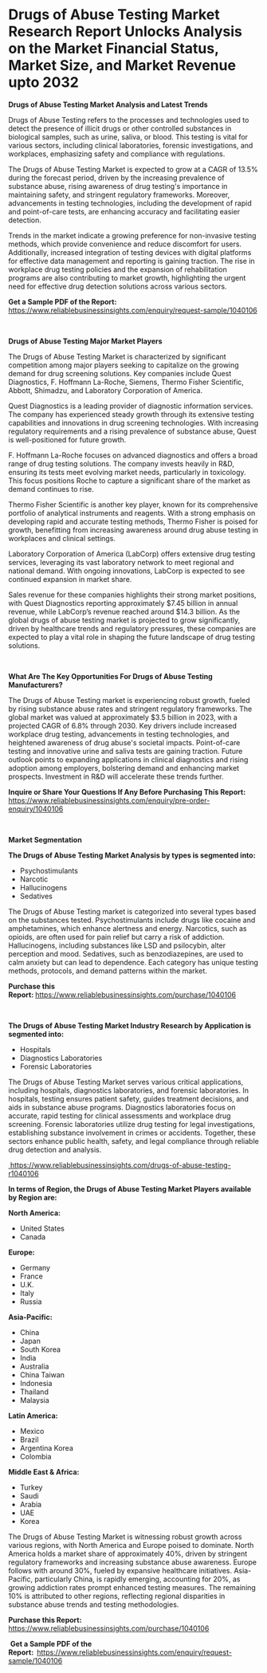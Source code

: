 <p><h1>Drugs of Abuse Testing Market Research Report Unlocks Analysis on the Market Financial Status, Market Size, and Market Revenue upto 2032</h1></p><p><strong>Drugs of Abuse Testing Market Analysis and Latest Trends</strong></p>
<p><p>Drugs of Abuse Testing refers to the processes and technologies used to detect the presence of illicit drugs or other controlled substances in biological samples, such as urine, saliva, or blood. This testing is vital for various sectors, including clinical laboratories, forensic investigations, and workplaces, emphasizing safety and compliance with regulations.</p><p>The Drugs of Abuse Testing Market is expected to grow at a CAGR of 13.5% during the forecast period, driven by the increasing prevalence of substance abuse, rising awareness of drug testing's importance in maintaining safety, and stringent regulatory frameworks. Moreover, advancements in testing technologies, including the development of rapid and point-of-care tests, are enhancing accuracy and facilitating easier detection. </p><p>Trends in the market indicate a growing preference for non-invasive testing methods, which provide convenience and reduce discomfort for users. Additionally, increased integration of testing devices with digital platforms for effective data management and reporting is gaining traction. The rise in workplace drug testing policies and the expansion of rehabilitation programs are also contributing to market growth, highlighting the urgent need for effective drug detection solutions across various sectors.</p></p>
<p><strong>Get a Sample PDF of the Report:&nbsp;</strong> <a href="https://www.reliablebusinessinsights.com/enquiry/request-sample/1040106?utm_campaign=62&utm_medium=2&utm_source=Github&utm_content=ia&utm_term=16042025&utm_id=drugs-of-abuse-testing">https://www.reliablebusinessinsights.com/enquiry/request-sample/1040106</a></p>
<p>&nbsp;</p>
<p><strong>Drugs of Abuse Testing Major Market Players</strong></p>
<p><p>The Drugs of Abuse Testing Market is characterized by significant competition among major players seeking to capitalize on the growing demand for drug screening solutions. Key companies include Quest Diagnostics, F. Hoffmann La-Roche, Siemens, Thermo Fisher Scientific, Abbott, Shimadzu, and Laboratory Corporation of America.</p><p>Quest Diagnostics is a leading provider of diagnostic information services. The company has experienced steady growth through its extensive testing capabilities and innovations in drug screening technologies. With increasing regulatory requirements and a rising prevalence of substance abuse, Quest is well-positioned for future growth.</p><p>F. Hoffmann La-Roche focuses on advanced diagnostics and offers a broad range of drug testing solutions. The company invests heavily in R&D, ensuring its tests meet evolving market needs, particularly in toxicology. This focus positions Roche to capture a significant share of the market as demand continues to rise.</p><p>Thermo Fisher Scientific is another key player, known for its comprehensive portfolio of analytical instruments and reagents. With a strong emphasis on developing rapid and accurate testing methods, Thermo Fisher is poised for growth, benefitting from increasing awareness around drug abuse testing in workplaces and clinical settings.</p><p>Laboratory Corporation of America (LabCorp) offers extensive drug testing services, leveraging its vast laboratory network to meet regional and national demand. With ongoing innovations, LabCorp is expected to see continued expansion in market share.</p><p>Sales revenue for these companies highlights their strong market positions, with Quest Diagnostics reporting approximately $7.45 billion in annual revenue, while LabCorp’s revenue reached around $14.3 billion. As the global drugs of abuse testing market is projected to grow significantly, driven by healthcare trends and regulatory pressures, these companies are expected to play a vital role in shaping the future landscape of drug testing solutions.</p></p>
<p>&nbsp;</p>
<p><strong>What Are The Key Opportunities For Drugs of Abuse Testing Manufacturers?</strong></p>
<p><p>The Drugs of Abuse Testing market is experiencing robust growth, fueled by rising substance abuse rates and stringent regulatory frameworks. The global market was valued at approximately $3.5 billion in 2023, with a projected CAGR of 6.8% through 2030. Key drivers include increased workplace drug testing, advancements in testing technologies, and heightened awareness of drug abuse's societal impacts. Point-of-care testing and innovative urine and saliva tests are gaining traction. Future outlook points to expanding applications in clinical diagnostics and rising adoption among employers, bolstering demand and enhancing market prospects. Investment in R&D will accelerate these trends further.</p></p>
<p><strong>Inquire or Share Your Questions If Any Before Purchasing This Report:</strong> <a href="https://www.reliablebusinessinsights.com/enquiry/pre-order-enquiry/1040106?utm_campaign=62&utm_medium=2&utm_source=Github&utm_content=ia&utm_term=16042025&utm_id=drugs-of-abuse-testing">https://www.reliablebusinessinsights.com/enquiry/pre-order-enquiry/1040106</a></p>
<p>&nbsp;</p>
<p><strong>Market Segmentation</strong></p>
<p><strong>The Drugs of Abuse Testing Market Analysis by types is segmented into:</strong></p>
<p><ul><li>Psychostimulants</li><li>Narcotic</li><li>Hallucinogens</li><li>Sedatives</li></ul></p>
<p><p>The Drugs of Abuse Testing market is categorized into several types based on the substances tested. Psychostimulants include drugs like cocaine and amphetamines, which enhance alertness and energy. Narcotics, such as opioids, are often used for pain relief but carry a risk of addiction. Hallucinogens, including substances like LSD and psilocybin, alter perception and mood. Sedatives, such as benzodiazepines, are used to calm anxiety but can lead to dependence. Each category has unique testing methods, protocols, and demand patterns within the market.</p></p>
<p><strong>Purchase this Report:&nbsp;</strong><a href="https://www.reliablebusinessinsights.com/purchase/1040106?utm_campaign=62&utm_medium=2&utm_source=Github&utm_content=ia&utm_term=16042025&utm_id=drugs-of-abuse-testing">https://www.reliablebusinessinsights.com/purchase/1040106</a></p>
<p>&nbsp;</p>
<p><strong>The Drugs of Abuse Testing Market Industry Research by Application is segmented into:</strong></p>
<p><ul><li>Hospitals</li><li>Diagnostics Laboratories</li><li>Forensic Laboratories</li></ul></p>
<p><p>The Drugs of Abuse Testing Market serves various critical applications, including hospitals, diagnostics laboratories, and forensic laboratories. In hospitals, testing ensures patient safety, guides treatment decisions, and aids in substance abuse programs. Diagnostics laboratories focus on accurate, rapid testing for clinical assessments and workplace drug screening. Forensic laboratories utilize drug testing for legal investigations, establishing substance involvement in crimes or accidents. Together, these sectors enhance public health, safety, and legal compliance through reliable drug detection and analysis.</p></p>
<p><a href="https://www.reliablebusinessinsights.com/drugs-of-abuse-testing-r1040106?utm_campaign=62&utm_medium=2&utm_source=Github&utm_content=ia&utm_term=16042025&utm_id=drugs-of-abuse-testing">&nbsp;https://www.reliablebusinessinsights.com/drugs-of-abuse-testing-r1040106</a></p>
<p><strong>In terms of Region, the Drugs of Abuse Testing Market Players available by Region are:</strong></p>
<p>
    <p> <strong> North America: </strong>
        <ul>
            <li>United States</li>
            <li>Canada</li>
        </ul>
        </p> 
    <p> <strong> Europe: </strong>
        <ul>
            <li>Germany</li>
            <li>France</li>
            <li>U.K.</li>
            <li>Italy</li>
            <li>Russia</li>
        </ul>
        </p> 
    <p> <strong> Asia-Pacific: </strong>
        <ul>
            <li>China</li>
            <li>Japan</li>
            <li>South Korea</li>
            <li>India</li>
            <li>Australia</li>
            <li>China Taiwan</li>
            <li>Indonesia</li>
            <li>Thailand</li>
            <li>Malaysia</li>
        </ul>
        </p> 
    <p> <strong> Latin America: </strong>
        <ul>
            <li>Mexico</li>
            <li>Brazil</li>
            <li>Argentina Korea</li>
            <li>Colombia</li>
        </ul>
        </p> 
    <p> <strong> Middle East & Africa: </strong>
        <ul>
            <li>Turkey</li>
            <li>Saudi</li>
            <li>Arabia</li>
            <li>UAE</li>
            <li>Korea</li>
        </ul>
    </p>
    </p>
<p><p>The Drugs of Abuse Testing Market is witnessing robust growth across various regions, with North America and Europe poised to dominate. North America holds a market share of approximately 40%, driven by stringent regulatory frameworks and increasing substance abuse awareness. Europe follows with around 30%, fueled by expansive healthcare initiatives. Asia-Pacific, particularly China, is rapidly emerging, accounting for 20%, as growing addiction rates prompt enhanced testing measures. The remaining 10% is attributed to other regions, reflecting regional disparities in substance abuse trends and testing methodologies.</p></p>
<p><strong>Purchase this Report: </strong><a href="https://www.reliablebusinessinsights.com/purchase/1040106?utm_campaign=62&utm_medium=2&utm_source=Github&utm_content=ia&utm_term=16042025&utm_id=drugs-of-abuse-testing">https://www.reliablebusinessinsights.com/purchase/1040106</a></p>
<p>&nbsp;<strong>Get a Sample PDF of the Report:&nbsp;&nbsp;</strong><a href="https://www.reliablebusinessinsights.com/enquiry/request-sample/1040106?utm_campaign=62&utm_medium=2&utm_source=Github&utm_content=ia&utm_term=16042025&utm_id=drugs-of-abuse-testing">https://www.reliablebusinessinsights.com/enquiry/request-sample/1040106</a></p>
<p><strong></strong></p>
<p><p></p><p></p><p></p></p>
